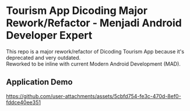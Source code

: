 # Tourism App Dicoding Major Rework/Refactor - Menjadi Android Developer Expert

This repo is a major rework/refactor of Dicoding Tourism App because it's deprecated and very outdated. <br>
Reworked to be inline with current Modern Android Development (MAD). <br>

## Application Demo
https://github.com/user-attachments/assets/5cbfd754-fe3c-470d-8ef0-fddce40ee351



